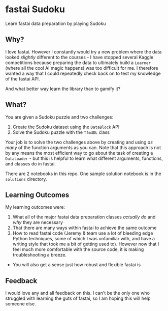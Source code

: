 # fastai Sudoku

Learn fastai data preparation by playing Sudoku

## Why?

I love fastai. However I constantly would try a new problem where the data looked *slightly* different to the courses - I have stopped several Kaggle competitions because preparing the data to ultimately build a `Learner` (where all the cool AI magic happens) was too difficult for me. I therefore wanted a way that I could repeatedly check back on to test my knowledge of the fastai API.

And what better way learn the library than to gamify it?

## What?

You are given a Sudoku puzzle and two challenges:
1. Create the Sudoku dataset using the `DataBlock` API
2. Solve the Sudoku puzzle with the `TfmdDL` class

Your job is to solve the two challenges above by creating and using *as many* of the function arguments as you can. Note that this approach is not by any means the most efficient way to go about the task of creating a `DataLoader` - but this is helpful to learn what different arguments, functions, and classes do in fastai.

There are 2 notebooks in this repo. One sample solution notebook is in the `solutions` directory.

## Learning Outcomes

My learning outcomes were:

1. What all of the major fastai data preparation classes *actually do* and *why* they are necessary
2. That there are many ways within fastai to achieve the same outcome 
3. How to read fastai code (Jeremy & team use a lot of bleeding edge Python techniques, some of which I was unfamiliar with, and have a writing style that took me a bit of getting used to). However now that I feel much more comfortable with the source code, it is making troubleshooting a breeze.
  * You will also get a sense just how robust and flexible fastai is
  
## Feedback

I would love any and all feedback on this. I can't be the only one who struggled with learning the guts of fastai, so I am hoping this will help someone else.
